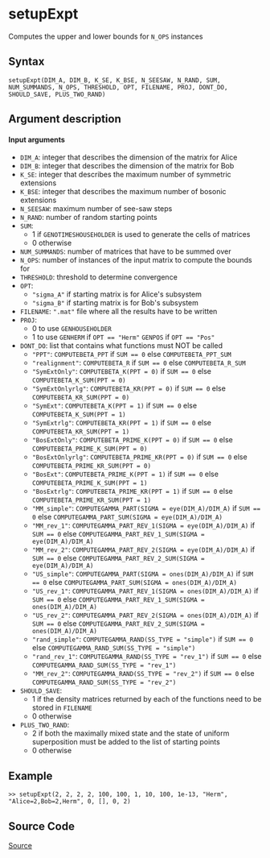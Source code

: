 # setupExpt
Computes the upper and lower bounds for ``N_OPS`` instances

## Syntax
``setupExpt(DIM_A, DIM_B, K_SE, K_BSE, N_SEESAW, N_RAND, SUM, NUM_SUMMANDS, N_OPS, THRESHOLD, OPT, FILENAME, PROJ, DONT_DO, SHOULD_SAVE, PLUS_TWO_RAND)``

## Argument description
#### Input arguments
- ``DIM_A``: integer that describes the dimension of the matrix for Alice
- ``DIM_B``: integer that describes the dimension of the matrix for Bob
- ``K_SE``: integer that describes the maximum number of symmetric extensions
- ``K_BSE``: integer that describes the maximum number of bosonic extensions
- ``N_SEESAW``: maximum number of see-saw steps
- ``N_RAND``: number of random starting points
- ``SUM``:
    - 1 if ``GENOTIMESHOUSEHOLDER`` is used to generate the cells of matrices
    - 0 otherwise
- ``NUM_SUMMANDS``: number of matrices that have to be summed over
- ``N_OPS``: number of instances of the input matrix to compute the bounds for
- ``THRESHOLD``: threshold to determine convergence
- ``OPT``:
    - ``"sigma_A"`` if starting matrix is for Alice's subsystem
    - ``"sigma_B"`` if starting matrix is for Bob's subsystem
- ``FILENAME``: ``".mat"`` file where all the results have to be written
- ``PROJ``:
    - 0 to use ``GENHOUSEHOLDER``
    - 1 to use ``GENHERM`` if ``OPT == "Herm"``
               ``GENPOS`` if ``OPT == "Pos"``
- ``DONT_DO``: list that contains what functions must NOT be called
    - ``"PPT"``: ``COMPUTEBETA_PPT`` if ``SUM == 0`` else ``COMPUTEBETA_PPT_SUM``
    - ``"realignment"``: ``COMPUTEBETA_R`` if ``SUM == 0`` else ``COMPUTEBETA_R_SUM``
    - ``"SymExtOnly"``: ``COMPUTEBETA_K(PPT = 0)`` if ``SUM == 0`` else ``COMPUTEBETA_K_SUM(PPT = 0)``
    - ``"SymExtOnlyrlg"``: ``COMPUTEBETA_KR(PPT = 0)`` if ``SUM == 0`` else ``COMPUTEBETA_KR_SUM(PPT = 0)``
    - ``"SymExt"``: ``COMPUTEBETA_K(PPT = 1)`` if ``SUM == 0`` else ``COMPUTEBETA_K_SUM(PPT = 1)``
    - ``"SymExtrlg"``: ``COMPUTEBETA_KR(PPT = 1)`` if ``SUM == 0`` else ``COMPUTEBETA_KR_SUM(PPT = 1)``
    - ``"BosExtOnly"``: ``COMPUTEBETA_PRIME_K(PPT = 0)`` if ``SUM == 0`` else ``COMPUTEBETA_PRIME_K_SUM(PPT = 0)``
    - ``"BosExtOnlyrlg"``: ``COMPUTEBETA_PRIME_KR(PPT = 0)`` if ``SUM == 0`` else ``COMPUTEBETA_PRIME_KR_SUM(PPT = 0)``
    - ``"BosExt"``: ``COMPUTEBETA_PRIME_K(PPT = 1)`` if ``SUM == 0`` else ``COMPUTEBETA_PRIME_K_SUM(PPT = 1)``
    - ``"BosExtrlg"``: ``COMPUTEBETA_PRIME_KR(PPT = 1)`` if ``SUM == 0`` else ``COMPUTEBETA_PRIME_KR_SUM(PPT = 1)``
    - ``"MM_simple"``: ``COMPUTEGAMMA_PART(SIGMA = eye(DIM_A)/DIM_A)`` if ``SUM == 0`` else ``COMPUTEGAMMA_PART_SUM(SIGMA = eye(DIM_A)/DIM_A)``
    - ``"MM_rev_1"``: ``COMPUTEGAMMA_PART_REV_1(SIGMA = eye(DIM_A)/DIM_A)`` if ``SUM == 0`` else ``COMPUTEGAMMA_PART_REV_1_SUM(SIGMA = eye(DIM_A)/DIM_A)``
    - ``"MM_rev_2"``: ``COMPUTEGAMMA_PART_REV_2(SIGMA = eye(DIM_A)/DIM_A)`` if ``SUM == 0`` else ``COMPUTEGAMMA_PART_REV_2_SUM(SIGMA = eye(DIM_A)/DIM_A)``
    - ``"US_simple"``: ``COMPUTEGAMMA_PART(SIGMA = ones(DIM_A)/DIM_A)`` if ``SUM == 0`` else ``COMPUTEGAMMA_PART_SUM(SIGMA = ones(DIM_A)/DIM_A)``
    - ``"US_rev_1"``: ``COMPUTEGAMMA_PART_REV_1(SIGMA = ones(DIM_A)/DIM_A)`` if ``SUM == 0`` else ``COMPUTEGAMMA_PART_REV_1_SUM(SIGMA = ones(DIM_A)/DIM_A)``
    - ``"US_rev_2"``: ``COMPUTEGAMMA_PART_REV_2(SIGMA = ones(DIM_A)/DIM_A)`` if ``SUM == 0`` else ``COMPUTEGAMMA_PART_REV_2_SUM(SIGMA = ones(DIM_A)/DIM_A)``
    - ``"rand_simple"``: ``COMPUTEGAMMA_RAND(SS_TYPE = "simple")`` if ``SUM == 0`` else ``COMPUTEGAMMA_RAND_SUM(SS_TYPE = "simple")``
    - ``"rand_rev_1"``: ``COMPUTEGAMMA_RAND(SS_TYPE = "rev_1")`` if ``SUM == 0`` else ``COMPUTEGAMMA_RAND_SUM(SS_TYPE = "rev_1")``
    - ``"MM_rev_2"``: ``COMPUTEGAMMA_RAND(SS_TYPE = "rev_2")`` if ``SUM == 0`` else ``COMPUTEGAMMA_RAND_SUM(SS_TYPE = "rev_2")``
- ``SHOULD_SAVE``:
    - 1 if the density matrices returned by each of the functions need to be stored in ``FILENAME``
    - 0 otherwise
- ``PLUS_TWO_RAND``:
    - 2 if both the maximally mixed state and the state of uniform superposition must be added to the list of starting points
    - 0 otherwise

## Example
    >> setupExpt(2, 2, 2, 2, 100, 100, 1, 10, 100, 1e-13, "Herm", "Alice=2,Bob=2,Herm", 0, [], 0, 2)

## Source Code
[Source](https://github.com/ankith-mohan/SEP/blob/main/main/setupExpt.m)